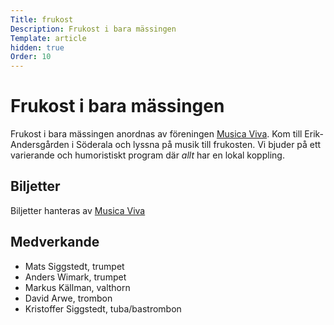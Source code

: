 ```yaml
---
Title: frukost
Description: Frukost i bara mässingen
Template: article
hidden: true
Order: 10
---
```


# Frukost i bara mässingen

Frukost i bara mässingen anordnas av föreningen [Musica Viva][1]. Kom
till Erik-Andersgården i Söderala och lyssna på musik till frukosten.
Vi bjuder på ett varierande och humoristiskt program där _allt_ har en
lokal koppling.

## Biljetter

Biljetter hanteras av [Musica Viva][1]

## Medverkande

* Mats Siggstedt, trumpet
* Anders Wimark, trumpet
* Markus Källman, valthorn
* David Arwe, trombon
* Kristoffer Siggstedt, tuba/bastrombon

[1]:https://www.musicaviva.se
